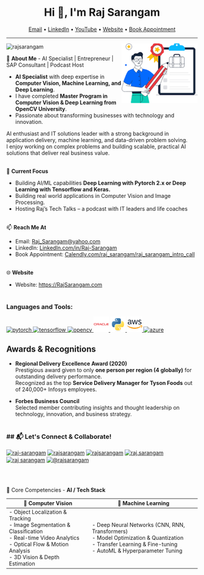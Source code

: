 <h1 align="center">Hi 👋, I'm Raj Sarangam</h1>

<p align="center">
  <a href="mailto:raj_sarangam@yahoo.com">Email</a> • 
  <a href="https://www.linkedin.com/in/Raj-Sarangam/">LinkedIn</a> • 
  <a href="https://www.YouTube.com/@RajSarangam/">YouTube</a> • 
  <a href="https://RajSarangam.com">Website</a> • 
  <a href="https://calendly.com/raj_sarangam/raj_sarangam_intro_call">Book Appointment</a>
</p>

---

<img align="right" alt="coding" width="200" src="https://github.com/RajSarangam/RajSarangam/blob/main/profession.png">

<p align="left"> <img src="https://komarev.com/ghpvc/?username=rajsarangam&label=Profile%20views&color=0e75b6&style=flat" alt="rajsarangam"/> </p>

🎯 **About Me** - AI Specialist | Entrepreneur | SAP Consultant | Podcast Host   

- **AI Specialist** with deep expertise in **Computer Vision, Machine Learning, and Deep Learning**.<BR>
- I have completed **Master Program in Computer Vision & Deep Learning from OpenCV University**.<BR>
- Passionate about transforming businesses with technology and innovation.

AI enthusiast and IT solutions leader with a strong background in application delivery, machine learning, and data-driven problem solving.  
I enjoy working on complex problems and building scalable, practical AI solutions that deliver real business value.<BR><BR>


💼 **Current Focus**  
- Building AI/ML capabilities **Deep Learning with Pytorch 2.x or Deep Learning with Tensorflow and Keras.**  
- Building real world applications in Computer Vision and Image Processing.  
- Hosting Raj’s Tech Talks – a podcast with IT leaders and life coaches<BR><BR>

📫 **Reach Me At**  
- Email: [Raj_Sarangam@yahoo.com](mailto:Raj_Sarangam@yahoo.com)  
- LinkedIn: [LinkedIn.com/in/Raj-Sarangam](https://linkedin.com/in/Raj-Sarangam)
- Book Appointment: [Calendly.com/raj_sarangam/raj_sarangam_intro_call](https://calendly.com/raj_sarangam/raj_sarangam_intro_call)<BR><BR>

🌐 **Website**  
- Website: https://RajSarangam.com<BR><BR>

<h3 align="left">Languages and Tools:</h3>
<p align="left"> 

<a href="https://pytorch.org/" target="_blank" rel="noreferrer"> <img src="https://www.vectorlogo.zone/logos/pytorch/pytorch-icon.svg" alt="pytorch" width="40" height="40"/> </a> <a href="https://www.tensorflow.org" target="_blank" rel="noreferrer"> <img src="https://www.vectorlogo.zone/logos/tensorflow/tensorflow-icon.svg" alt="tensorflow" width="40" height="40"/> </a> <a href="https://opencv.org/" target="_blank" rel="noreferrer"> <img src="https://www.vectorlogo.zone/logos/opencv/opencv-icon.svg" alt="opencv" width="40" height="40"/> </a> <a href="https://www.oracle.com/" target="_blank" rel="noreferrer"> <img src="https://raw.githubusercontent.com/devicons/devicon/master/icons/oracle/oracle-original.svg" alt="oracle" width="40" height="40"/> </a> <a href="https://www.python.org" target="_blank" rel="noreferrer"> <img src="https://raw.githubusercontent.com/devicons/devicon/master/icons/python/python-original.svg" alt="python" width="40" height="40"/> </a> <a href="https://aws.amazon.com" target="_blank" rel="noreferrer"> <img src="https://raw.githubusercontent.com/devicons/devicon/master/icons/amazonwebservices/amazonwebservices-original-wordmark.svg" alt="aws" width="40" height="40"/> </a> <a href="https://azure.microsoft.com/en-in/" target="_blank" rel="noreferrer"> <img src="https://www.vectorlogo.zone/logos/microsoft_azure/microsoft_azure-icon.svg" alt="azure" width="40" height="40"/> </a> 

</p>

## Awards & Recognitions

- **Regional Delivery Excellence Award (2020)**  
  Prestigious award given to only **one person per region (4 globally)** for outstanding delivery performance.  
  Recognized as the top **Service Delivery Manager for Tyson Foods** out of 240,000+ Infosys employees.

- **Forbes Business Council**  
  Selected member contributing insights and thought leadership on technology, innovation, and business strategy.
<BR><BR>

<h3 align="left">## 📬 Let's Connect & Collaborate!</h3>
<p align="left">
<a href="https://linkedin.com/in/raj-sarangam" target="blank"><img align="center" src="https://raw.githubusercontent.com/rahuldkjain/github-profile-readme-generator/master/src/images/icons/Social/linked-in-alt.svg" alt="raj-sarangam" height="30" width="40" /></a>
<a href="https://kaggle.com/rajsarangam" target="blank"><img align="center" src="https://raw.githubusercontent.com/rahuldkjain/github-profile-readme-generator/master/src/images/icons/Social/kaggle.svg" alt="rajsarangam" height="30" width="40" /></a>
<a href="https://fb.com/rajsarangam" target="blank"><img align="center" src="https://raw.githubusercontent.com/rahuldkjain/github-profile-readme-generator/master/src/images/icons/Social/facebook.svg" alt="rajsarangam" height="30" width="40" /></a>
<a href="https://instagram.com/raj.sarangam" target="blank"><img align="center" src="https://raw.githubusercontent.com/rahuldkjain/github-profile-readme-generator/master/src/images/icons/Social/instagram.svg" alt="raj.sarangam" height="30" width="40" /></a>
<a href="https://medium.com/raj sarangam" target="blank"><img align="center" src="https://raw.githubusercontent.com/rahuldkjain/github-profile-readme-generator/master/src/images/icons/Social/medium.svg" alt="raj sarangam" height="30" width="40" /></a>
<a href="https://www.youtube.com/c/@rajsarangam" target="blank"><img align="center" src="https://raw.githubusercontent.com/rahuldkjain/github-profile-readme-generator/master/src/images/icons/Social/youtube.svg" alt="@rajsarangam" height="30" width="40" /></a>
</p><BR><BR>



🌟 Core Competencies - **AI / Tech Stack**


| **🎯 Computer Vision** | **🧠 Machine Learning** |
|---------------------|------------------------------|
| - Object Localization & Tracking<br>- Image Segmentation & Classification<br>- Real-time Video Analytics<br>- Optical Flow & Motion Analysis<br>- 3D Vision & Depth Estimation | - Deep Neural Networks (CNN, RNN, Transformers)<br>- Model Optimization & Quantization<br>- Transfer Learning & Fine-tuning<br>- AutoML & Hyperparameter Tuning<br>|

</p>
